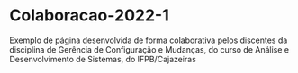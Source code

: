 # Colaboracao-2022-1
Exemplo de página desenvolvida de forma colaborativa pelos discentes da disciplina de Gerência de Configuração e Mudanças, do curso de Análise e Desenvolvimento de Sistemas, do IFPB/Cajazeiras 

